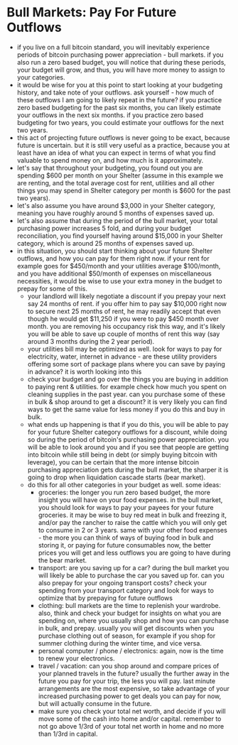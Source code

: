 # Bull Markets: Pay For Future Outflows

* if you live on a full bitcoin standard, you will inevitably experience periods of bitcoin purchasing power appreciation - bull markets. if you also run a zero based budget, you will notice that during these periods, your budget will grow, and thus, you will have more money to assign to your categories.
* it would be wise for you at this point to start looking at your budgeting history, and take note of your outflows. ask yourself - how much of these outflows I am going to likely repeat in the future? if you practice zero based budgeting for the past six months, you can likely estimate your outflows in the next six months. if you practice zero based budgeting for two years, you could estimate your outflows for the next two years.
* this act of projecting future outflows is never going to be exact, because future is uncertain. but it is still very useful as a practice, because you at least have an idea of what you can expect in terms of what you find valuable to spend money on, and how much is it approximately.
* let's say that throughout your budgeting, you found out you are spending $600 per month on your Shelter (assume in this example we are renting, and the total average cost for rent, utilities and all other things you may spend in Shelter category per month is $600 for the past two years).
* let's also assume you have around $3,000 in your Shelter category, meaning you have roughly around 5 months of expenses saved up.
* let's also assume that during the period of the bull market, your total purchasing power increases 5 fold, and during your budget reconciliation, you find yourself having around $15,000 in your Shelter category, which is around 25 months of expenses saved up.
* in this situation, you should start thinking about your future Shelter outflows, and how you can pay for them right now. if your rent for example goes for $450/month and your utilities average $100/month, and you have additional $50/month of expenses on miscellaneous necessities, it would be wise to use your extra money in the budget to prepay for some of this.
  * your landlord will likely negotiate a discount if you prepay your next say 24 months of rent. if you offer him to pay say $10,000 right now to secure next 25 months of rent, he may readily accept that even though he would get $11,250 if you were to pay $450 month over month. you are removing his occupancy risk this way, and it's likely you will be able to save up couple of months of rent this way (say around 3 months during the 2 year period).
  * your utilities bill may be optimized as well. look for ways to pay for electricity, water, internet in advance - are these utility providers offering some sort of package plans where you can save by paying in advance? it is worth looking into this
  * check your budget and go over the things you are buying in addition to paying rent & utilities. for example check how much you spent on cleaning supplies in the past year. can you purchase some of these in bulk & shop around to get a discount? it is very likely you can find ways to get the same value for less money if you do this and buy in bulk.
  * what ends up happening is that if you do this, you will be able to pay for your future Shelter category outflows for a discount, while doing so during the period of bitcoin's purchasing power appreciation. you will be able to look around you and if you see that people are getting into bitcoin while still being in debt (or simply buying bitcoin with leverage), you can be certain that the more intense bitcoin purchasing appreciation gets during the bull market, the sharper it is going to drop when liquidation cascade starts (bear market).
  * do this for all other categories in your budget as well. some ideas:
    * groceries: the longer you run zero based budget, the more insight you will have on your food expenses. in the bull market, you should look for ways to pay your payees for your future groceries. it may be wise to buy red meat in bulk and freezing it, and/or pay the rancher to raise the cattle which you will only get to consume in 2 or 3 years. same with your other food expenses - the more you can think of ways of buying food in bulk and storing it, or paying for future consumables now, the better prices you will get and less outflows you are going to have during the bear market.
    * transport: are you saving up for a car? during the bull market you will likely be able to purchase the car you saved up for. can you also prepay for your ongoing transport costs? check your spending from your transport category and look for ways to optimize that by prepaying for future outflows
    * clothing: bull markets are the time to replenish your wardrobe. also, think and check your budget for insights on what you are spending on, where you usually shop and how you can purchase in bulk, and prepay. usually you will get discounts when you purchase clothing out of season, for example if you shop for summer clothing during the winter time, and vice versa.
    * personal computer / phone / electronics: again, now is the time to renew your electronics.
    * travel / vacation: can you shop around and compare prices of your planned travels in the future? usually the further away in the future you pay for your trip, the less you will pay. last minute arrangements are the most expensive, so take advantage of your increased purchasing power to get deals you can pay for now, but will actually consume in the future.
    * make sure you check your total net worth, and decide if you will move some of the cash into home and/or capital. remember to not go above 1/3rd of your total net worth in home and no more than 1/3rd in capital.
